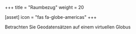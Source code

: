 +++
title = "Raumbezug"
weight = 20

[asset]
  icon = "fas fa-globe-americas"
+++

Betrachten Sie Geodatensätzen auf einem virtuellen Globus
